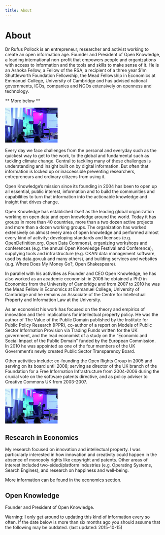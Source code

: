 ```yaml
---
title: About
---
```


# About

Dr Rufus Pollock is an entrepreneur, researcher and activist working to create an open information age. Founder and President of Open Knowledge, a leading international non-profit that empowers people and organizations with access to information and the tools and skills to make sense of it. He is an Ashoka Fellow, a Fellow of the RSA, a recipient of a three year $1m Shuttleworth Foundation Fellowship, the Mead Fellowship in Economics at Emmanuel College, University of Cambridge and has advised national governments, IGOs, companies and NGOs extensively on openness and technology.

** More below **

<img style="width:170px;margin-right:20px;" src="/images/6.jpg"/>

Every day we face challenges from the personal and everyday such as the quickest way to get to the work, to the global and fundamental such as tackling climate change. Central to tackling many of these challenges is understanding and insight built on by digital information. But often that information is locked up or inaccessible preventing researchers, entrepreneurs and ordinary citizens from using it.

Open Knowledge’s mission since its founding in 2004 has been to open up all essential, public interest, information and to build the communities and capabilities to turn that information into the actionable knowledge and insight that drives change.

Open Knowledge has established itself as the leading global organization working on open data and open knowledge around the world. Today it has groups in more than 40 countries, more than a two dozen active projects and more than a dozen working groups. The organization has worked extensively on almost every area of open knowledge and performed almost every kind of activity: developing standards and licenses (e.g. OpenDefinition.org, Open Data Commons), organizing workshops and conferences (e.g. the annual Open Knowledge Festival and Conference), supplying tools and infrastructure (e.g. CKAN data management software, used by data.gov.uk and many others), and building services and websites (e.g. Where Does My Money Go?, Open Shakespeare).

In parallel with his activities as Founder and CEO Open Knowledge, he has also worked as an academic economist: in 2008 he obtained a PhD in Economics from the University of Cambridge and from 2007 to 2010 he was the Mead Fellow in Economics at Emmanuel College, University of Cambridge and he remains an Associate of the Centre for Intellectual Property and Information Law at the University.

As an economist his work has focused on the theory and empirics of innovation and their implications for intellectual property policy. He was the author of The Value of the Public Domain published by the Institute for Public Policy Research (IPPR), co-author of a report on Models of Public Sector Information Provision via Trading Funds written for the UK government, and the lead economist of a study on the “Economic and Social Impact of the Public Domain” funded by the European Commission. In 2010 he was appointed as one of the four members of the UK Government’s newly created Public Sector Transparency Board.

Other activities include: co-founding the Open Rights Group in 2005 and serving on its board until 2008; serving as director of the UK branch of the Foundation for a Free Information Infrastructure from 2004-2006 during the crucial vote on the software patents directive, and as policy adviser to Creative Commons UK from 2003-2007.

<img style="width:170px;margin-right:20px;" src="images/6.jpg"/>

<h2> Research in Economics</h2>

My research focused on innovation and intellectual property. I was particularly interested in how innovation and creativity could happen in the absence of monopoly rights like copyright and patents. Other areas of interest included two-sided/platform industries (e.g. Operating Systems, Search Engines), and research on happiness and well-being.

More information can be found in the economics section.

<h2>Open Knowledge</h2>

Founder and President of Open Knowledge.

Warning: I only get around to updating this kind of information every so often. If the date below is more than six months ago you should assume that the following may be outdated. (last updated: 2015-10-15)
